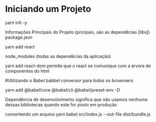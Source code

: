 # Iniciando um Projeto

yarn init -y

Informações Principais do Projeto
(pricipais, são as dependêcias [libs])
package.json

yarn add react

node_modules (todas as dependêcias da aplicação)

yarn add react-dom
permite que o react se comunique com a árvore de componentes do html

#Utilizando o Babel
babbel
conversor para todos os brownsers

yarn add @babel/core @babel/cli @babel/preset-env -D

Dependência de desenvolvimento significa que não usamos nenhuma dessas
bibliotecas quando este for posto em produção

convertendo um arquivo
yarn babel src/index.js --out-file dist/bundle.js
